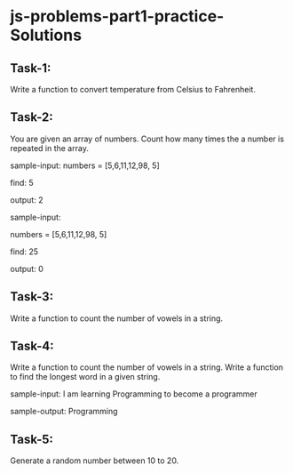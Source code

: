 
# js-problems-part1-practice-Solutions




## Task-1:

Write a function to convert temperature from Celsius to Fahrenheit.


## Task-2:

You are given an array of numbers. Count how many times the a number is repeated in the array.

sample-input: numbers = [5,6,11,12,98, 5]

find: 5

output: 2


sample-input:

numbers = [5,6,11,12,98, 5]

find: 25

output: 0

## Task-3:
Write a function to count the number of vowels in a string.

## Task-4:
Write a function to count the number of vowels in a string.
Write a function to find the longest word in a given string.

sample-input: I am learning Programming to become a programmer

sample-output: Programming


## Task-5:

Generate a random number between 10 to 20.



